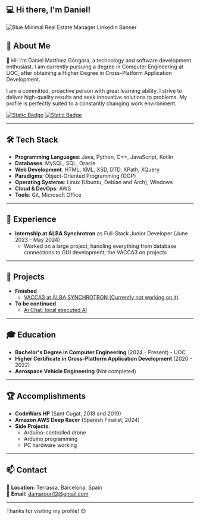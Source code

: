 
## 💻 Hi there, I'm Daniel!
![Blue Minimal Real Estate Manager LinkedIn Banner](https://github.com/user-attachments/assets/f4e5d2ac-938d-4ea0-80e1-a0d70301992b)

## 🚀 About Me
👋 Hi! I'm Daniel Martínez Góngora, a technology and software development enthusiast. I am currently pursuing a degree in Computer Engineering at UOC, after obtaining a Higher Degree in Cross-Platform Application Development.

I am a committed, proactive person with great learning ability. I strive to deliver high-quality results and seek innovative solutions to problems. My profile is perfectly suited to a constantly changing work environment.

[![Static Badge](https://img.shields.io/badge/LinkedIn-blue)](https://www.linkedin.com/in/daniel-martínez-3b915920b/) [![Static Badge](https://img.shields.io/badge/Instragram-I'm_just_a_biker-purple)](https://www.instagram.com/daneil3112?igsh=dDBsNjA0Y3JjZnQ=)

---

## 🛠️ Tech Stack
- **Programming Languages**: Java, Python, C++, JavaScript, Kotlin
- **Databases**: MySQL, SQL, Oracle
- **Web Development**: HTML, XML, XSD, DTD, XPath, XQuery
- **Paradigms**: Object-Oriented Programming (OOP)
- **Operating Systems**: Linux (Ubuntu, Debian and Arch), Windows
- **Cloud & DevOps**: AWS
- **Tools**: Git, Microsoft Office

---

## 💼 Experience
- **Internship at ALBA Synchrotron** as Full-Stack Junior Developer (June 2023 - May 2024)
  - Worked on a large project, handling everything from database connections to GUI development, the VACCA3 on projects

---

## 📂 Projects
- **Finished**
  - [VACCA3 at ALBA SYNCHROTRON (Currently not working on it)](https://gitlab.com/alba-synchrotron/controls-section/taurus_vacca_svg.git)
- **To be continued**
  - [Ai Chat, local executed AI](https://github.com/Daneil7353/chat_ia.git)

---

## 🎓 Education
- **Bachelor's Degree in Computer Engineering** (2024 - Present) - UOC
- **Higher Certificate in Cross-Platform Application Development** (2020 - 2022)
- **Aerospace Vehicle Engineering** (Not completed)

---

## 🏆 Accomplishments
- **CodeWars HP** (Sant Cugat, 2018 and 2019)
- **Amazon AWS Deep Racer** (Spanish Finalist, 2024)
- **Side Projects**:
  - Arduino-controlled drone
  - Arduino programming
  - PC hardware working

---

## 📫 Contact
📍 **Location:** Terrassa, Barcelona, Spain  
📧 **Email:** damargon12@gmail.com  

---

Thanks for visiting my profile! 😊

